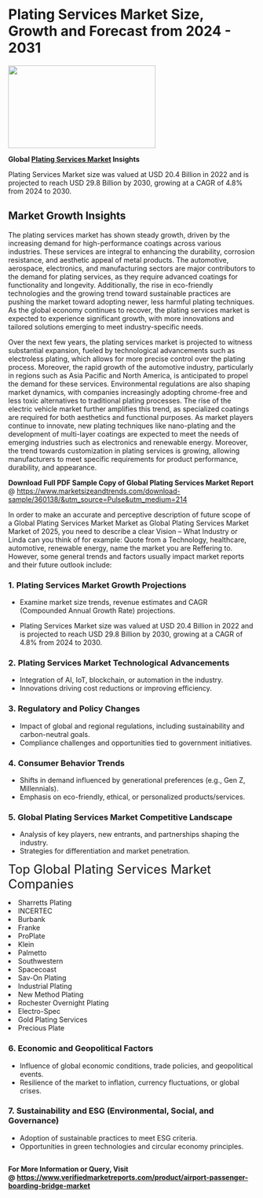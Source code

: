 <H1>Plating Services Market Size, Growth and Forecast from 2024 - 2031</H1><img class="aligncenter size-medium wp-image-584254" src="https://thirdeyenews.in/wp-content/uploads/2024/09/Global-Market-Research-300x168.jpeg" alt="" width="300" height="168" /><p><strong>Global&nbsp;<a href="https://www.marketsizeandtrends.com/download-sample/360138/&amp;utm_source=Pulse&amp;utm_medium=214">Plating Services Market</a> Insights</strong></p><p>Plating Services Market size was valued at USD 20.4 Billion in 2022 and is projected to reach USD 29.8 Billion by 2030, growing at a CAGR of 4.8% from 2024 to 2030.</p><p><h2>Market Growth Insights</h2> <p>The plating services market has shown steady growth, driven by the increasing demand for high-performance coatings across various industries. These services are integral to enhancing the durability, corrosion resistance, and aesthetic appeal of metal products. The automotive, aerospace, electronics, and manufacturing sectors are major contributors to the demand for plating services, as they require advanced coatings for functionality and longevity. Additionally, the rise in eco-friendly technologies and the growing trend toward sustainable practices are pushing the market toward adopting newer, less harmful plating techniques. As the global economy continues to recover, the plating services market is expected to experience significant growth, with more innovations and tailored solutions emerging to meet industry-specific needs. </p> <p>Over the next few years, the plating services market is projected to witness substantial expansion, fueled by technological advancements such as electroless plating, which allows for more precise control over the plating process. Moreover, the rapid growth of the automotive industry, particularly in regions such as Asia Pacific and North America, is anticipated to propel the demand for these services. Environmental regulations are also shaping market dynamics, with companies increasingly adopting chrome-free and less toxic alternatives to traditional plating processes. The rise of the electric vehicle market further amplifies this trend, as specialized coatings are required for both aesthetics and functional purposes. As market players continue to innovate, new plating techniques like nano-plating and the development of multi-layer coatings are expected to meet the needs of emerging industries such as electronics and renewable energy. Moreover, the trend towards customization in plating services is growing, allowing manufacturers to meet specific requirements for product performance, durability, and appearance. </p><p><span class=""><strong>Download Full PDF Sample Copy of Global Plating Services Market Report</strong> @ <a href="https://www.marketsizeandtrends.com/download-sample/360138/&amp;utm_source=Pulse&amp;utm_medium=214" target="_blank">https://www.marketsizeandtrends.com/download-sample/360138/&amp;utm_source=Pulse&amp;utm_medium=214</a></span></p><p>In order to make an accurate and perceptive description of future scope of a Global&nbsp;Plating Services Market Market as Global&nbsp;Plating Services Market Market of 2025, you need to describe a clear Vision &ndash; What Industry or Linda can you think of for example: Quote from a Technology, healthcare, automotive, renewable energy, name the market you are Reffering to. However, some general trends and factors usually impact market reports and their future outlook include:</p><h3>1.&nbsp;<strong>Plating Services Market Growth Projections</strong></h3><ul><li>Examine market size trends, revenue estimates and CAGR (Compounded Annual Growth Rate) projections.</li><li><p>Plating Services Market size was valued at USD 20.4 Billion in 2022 and is projected to reach USD 29.8 Billion by 2030, growing at a CAGR of 4.8% from 2024 to 2030.</p></li></ul><h3>2.&nbsp;<strong>Plating Services Market Technological Advancements</strong></h3><ul><li>Integration of AI, IoT, blockchain, or automation in the industry.</li><li>Innovations driving cost reductions or improving efficiency.</li></ul><h3>3.&nbsp;<strong>Regulatory and Policy Changes</strong></h3><ul><li>Impact of global and regional regulations, including sustainability and carbon-neutral goals.</li><li>Compliance challenges and opportunities tied to government initiatives.</li></ul><h3>4.&nbsp;<strong>Consumer Behavior Trends</strong></h3><ul><li>Shifts in demand influenced by generational preferences (e.g., Gen Z, Millennials).</li><li>Emphasis on eco-friendly, ethical, or personalized products/services.</li></ul><h3>5.&nbsp;<strong>Global Plating Services Market Competitive Landscape</strong></h3><ul><li>Analysis of key players, new entrants, and partnerships shaping the industry.</li><li>Strategies for differentiation and market penetration.</li></ul><p data-pm-slice="1 1 []"><span style="color: inherit; font-family: inherit; font-size: 25px;">Top Global Plating Services Market Companies</span></p><div class="" data-test-id=""><p><li>Sharretts Plating</li><li> INCERTEC</li><li> Burbank</li><li> Franke</li><li> ProPlate</li><li> Klein</li><li> Palmetto</li><li> Southwestern</li><li> Spacecoast</li><li> Sav-On Plating</li><li> Industrial Plating</li><li> New Method Plating</li><li> Rochester Overnight Plating</li><li> Electro-Spec</li><li> Gold Plating Services</li><li> Precious Plate</li></p></div><h3>6.&nbsp;<strong>Economic and Geopolitical Factors</strong></h3><ul><li>Influence of global economic conditions, trade policies, and geopolitical events.</li><li>Resilience of the market to inflation, currency fluctuations, or global crises.</li></ul><h3>7.&nbsp;<strong>Sustainability and ESG (Environmental, Social, and Governance)</strong></h3><ul><li>Adoption of sustainable practices to meet ESG criteria.</li><li>Opportunities in green technologies and circular economy principles.</li></ul><h2><strong style="font-size: 14px;">For More Information or Query, Visit @&nbsp;</strong><a style="background-color: #ffffff; font-size: 14px;" href="https://www.marketsizeandtrends.com/report/plating-services-market/" target="_blank">https://www.verifiedmarketreports.com/product/airport-passenger-boarding-bridge-market</a></h2>
